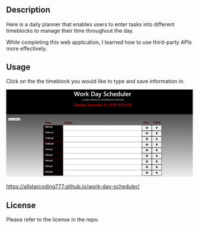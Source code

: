 # <Work-Day-Scheduler>

## Description

Here is a daily planner that enables users to enter tasks into different timeblocks to manage their time throughout the day.

While completing this web application, I learned how to use third-party APIs more effectively.

## Usage

Click on the the timeblock you would like to type and save information in.

![webpage screenshot](assets/images/webpage-screenshot.png)

https://allstarcoding777.github.io/work-day-scheduler/

## License

Please refer to the license in the repo.